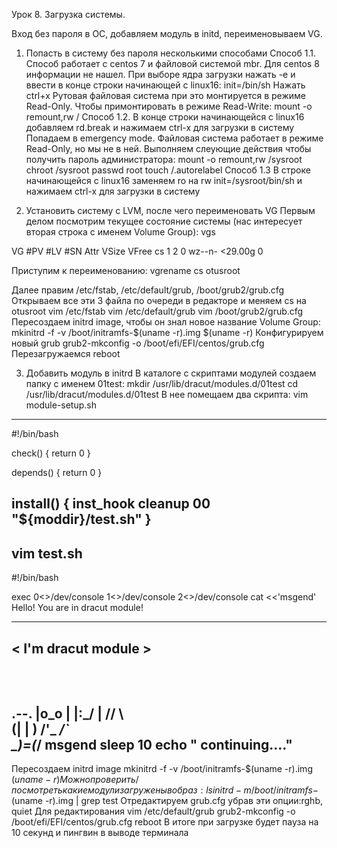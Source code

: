 Урок 8. Загрузка системы.

Вход без пароля в ОС, добавляем модуль в initd, переименовываем VG.


1. Попасть в систему без пароля несколькими способами
Способ 1.1. Способ работает с centos 7 и файловой системой mbr. Для centos 8 информации не нашел.
При выборе ядра загрузки нажать -e и ввести в конце строки начинающей с linux16:
init=/bin/sh
Нажать ctrl+x
Рутовая файловая система при это монтируется в режиме Read-Only. Чтобы примонтировать в режиме Read-Write:
mount -o remount,rw /
Способ 1.2.
В конце строки начинающейся с linux16 добавляем rd.break и нажимаем сtrl-x для загрузки в систему
Попадаем в emergency mode. Файловая система работает в режиме Read-Only, но мы не в ней. Выполняем слеующие действия чтобы получить пароль администратора:
mount -o remount,rw /sysroot
chroot /sysroot
passwd root
touch /.autorelabel
Способ 1.3
В строке начинающейся с linux16 заменяем ro на rw init=/sysroot/bin/sh и нажимаем сtrl-x для загрузки в систему


2. Установить систему с LVM, после чего переименовать VG
Первым делом посмотрим текущее состояние системы (нас интересует вторая строка с именем Volume Group):
vgs

VG #PV #LV #SN Attr   VSize   VFree
cs   1   2   0 wz--n- <29.00g    0

Приступим к переименованию:
vgrename cs otusroot

Далее правим /etc/fstab, /etc/default/grub, /boot/grub2/grub.cfg
Открываем все эти 3 файла по очереди в редакторе и меняем cs на otusroot
vim /etc/fstab
vim /etc/default/grub
vim /boot/grub2/grub.cfg
Пересоздаем initrd image, чтобы он знал новое название Volume Group:
mkinitrd -f -v /boot/initramfs-$(uname -r).img $(uname -r)
Конфигурируем новый grub
grub2-mkconfig -o /boot/efi/EFI/centos/grub.cfg
Перезагружаемся
reboot

3. Добавить модуль в initrd
В каталоге с скриптами модулей создаем папку с именем 01test:
mkdir /usr/lib/dracut/modules.d/01test
cd /usr/lib/dracut/modules.d/01test
В нее помещаем два скрипта:
vim module-setup.sh
------------
#!/bin/bash

check() {
    return 0
}

depends() {
    return 0
}

install() {
    inst_hook cleanup 00 "${moddir}/test.sh"
}
------------
vim test.sh
------------
#!/bin/bash

exec 0<>/dev/console 1<>/dev/console 2<>/dev/console
cat <<'msgend'
Hello! You are in dracut module!
 ___________________
< I'm dracut module >
 -------------------
   \
    \
        .--.
       |o_o |
       |:_/ |
      //   \ \
     (|     | )
    /'\_   _/`\
    \___)=(___/
msgend
sleep 10
echo " continuing...."
------------
Пересоздаем initrd image
mkinitrd -f -v /boot/initramfs-$(uname -r).img $(uname -r)
Можно проверить/посмотреть какие модули загружены в образ:
lsinitrd -m /boot/initramfs-$(uname -r).img | grep test
Отредактируем grub.cfg убрав эти опции:rghb, quiet Для редактирования
vim /etc/default/grub
grub2-mkconfig -o /boot/efi/EFI/centos/grub.cfg
reboot
В итоге при загрузке будет пауза на 10 секунд и пингвин в выводе терминала

